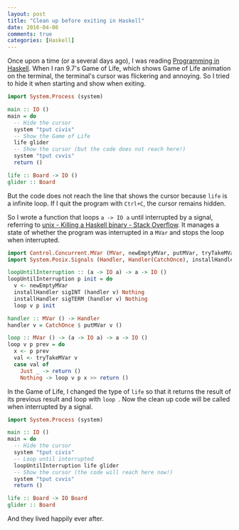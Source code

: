 ```yaml
---
layout: post
title: "Clean up before exiting in Haskell"
date: 2016-04-06
comments: true
categories: [Haskell]
---
```


Once upon a time (or a several days ago), I was reading [Programming in Haskell](http://amzn.to/22Qe9zf). When I ran 9.7's Game of Life, which shows Game of Life animation on the terminal, the terminal's cursor was flickering and annoying. So I tried to hide it when starting and show when exiting.

```hs
import System.Process (system)

main :: IO ()
main = do
  -- Hide the cursor
  system "tput civis"
  -- Show the Game of Life
  life glider
  -- Show the cursor (but the code does not reach here!)
  system "tput cvvis"
  return ()

life :: Board -> IO ()
glider :: Board
```

But the code does not reach the line that shows the cursor because `life` is a infinite loop. If I quit the program with `Ctrl+C`, the cursor remains hidden.

So I wrote a function that loops `a -> IO a` until interrupted by a signal, referring to [unix - Killing a Haskell binary - Stack Overflow](http://stackoverflow.com/a/18430872/822317). It manages a state of whether the program was interrupted in a `MVar` and stops the loop when interrupted.

```hs
import Control.Concurrent.MVar (MVar, newEmptyMVar, putMVar, tryTakeMVar)
import System.Posix.Signals (Handler, Handler(CatchOnce), installHandler, sigINT, sigTERM)

loopUntilInterruption :: (a -> IO a) -> a -> IO ()
loopUntilInterruption p init = do
  v <- newEmptyMVar
  installHandler sigINT (handler v) Nothing
  installHandler sigTERM (handler v) Nothing
  loop v p init

handler :: MVar () -> Handler
handler v = CatchOnce $ putMVar v ()

loop :: MVar () -> (a -> IO a) -> a -> IO ()
loop v p prev = do
  x <- p prev
  val <- tryTakeMVar v
  case val of
    Just _ -> return ()
    Nothing -> loop v p x >> return ()
```

In the Game of Life, I changed the type of `life` so that it returns the result of its previous result and loop with `loop
`. Now the clean up code will be called when interrupted by a signal.

```hs
import System.Process (system)

main :: IO ()
main = do
  -- Hide the cursor
  system "tput civis"
  -- Loop until interrupted
  loopUntilInterruption life glider
  -- Show the cursor (the code will reach here now!)
  system "tput cvvis"
  return ()

life :: Board -> IO Board
glider :: Board
```

And they lived happily ever after.
